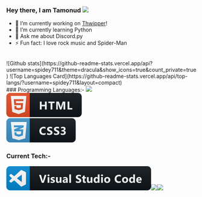### Hey there, I am Tamonud <img src="https://raw.githubusercontent.com/MartinHeinz/MartinHeinz/master/wave.gif" width="30px">

- 🔭 I’m currently working on <a href="https://github.com/spidey711/Thwipper-bot">Thwipper</a>!
- 🌱 I’m currently learning Python
- 💬 Ask me about Discord.py
- ⚡ Fun fact: I love rock music and Spider-Man<br>
<br>
![Github stats](https://github-readme-stats.vercel.app/api?username=spidey711&theme=dracula&show_icons=true&count_private=true) 
![Top Languages Card](https://github-readme-stats.vercel.app/api/top-langs/?username=spidey711&layout=compact) 
<br>
### Programming Languages:-
<img src="https://raw.githubusercontent.com/fenix-hub/ColoredBadges/master/svg/dev/languages/python.svg"></img><br><img src="https://raw.githubusercontent.com/MikeCodesDotNET/ColoredBadges/master/svg/dev/languages/html.svg"></img><br><img src="https://raw.githubusercontent.com/MikeCodesDotNET/ColoredBadges/master/svg/dev/languages/css3.svg"></img><br>

### Current Tech:-
<img src="https://raw.githubusercontent.com/MikeCodesDotNET/ColoredBadges/master/svg/dev/tools/visualstudio_code.svg"></img><img src="https://raw.githubusercontent.com/klaasnicolaas/ColoredBadges/new-badges/svg/dev/services/github.svg"></img><img src="https://raw.githubusercontent.com/klaasnicolaas/ColoredBadges/new-badges/svg/devices/pc.svg"></img> 
